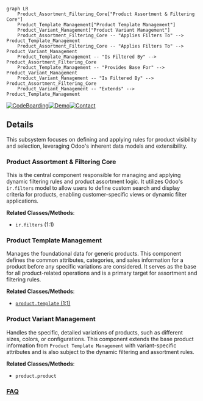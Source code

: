 ```mermaid
graph LR
    Product_Assortment_Filtering_Core["Product Assortment & Filtering Core"]
    Product_Template_Management["Product Template Management"]
    Product_Variant_Management["Product Variant Management"]
    Product_Assortment_Filtering_Core -- "Applies Filters To" --> Product_Template_Management
    Product_Assortment_Filtering_Core -- "Applies Filters To" --> Product_Variant_Management
    Product_Template_Management -- "Is Filtered By" --> Product_Assortment_Filtering_Core
    Product_Template_Management -- "Provides Base For" --> Product_Variant_Management
    Product_Variant_Management -- "Is Filtered By" --> Product_Assortment_Filtering_Core
    Product_Variant_Management -- "Extends" --> Product_Template_Management
```

[![CodeBoarding](https://img.shields.io/badge/Generated%20by-CodeBoarding-9cf?style=flat-square)](https://github.com/CodeBoarding/CodeBoarding)[![Demo](https://img.shields.io/badge/Try%20our-Demo-blue?style=flat-square)](https://www.codeboarding.org/demo)[![Contact](https://img.shields.io/badge/Contact%20us%20-%20contact@codeboarding.org-lightgrey?style=flat-square)](mailto:contact@codeboarding.org)

## Details

This subsystem focuses on defining and applying rules for product visibility and selection, leveraging Odoo's inherent data models and extensibility.

### Product Assortment & Filtering Core
This is the central component responsible for managing and applying dynamic filtering rules and product assortment logic. It utilizes Odoo's `ir.filters` model to allow users to define custom search and display criteria for products, enabling customer-specific views or dynamic filter applications.


**Related Classes/Methods**:

- `ir.filters` (1:1)


### Product Template Management
Manages the foundational data for generic products. This component defines the common attributes, categories, and sales information for a product before any specific variations are considered. It serves as the base for all product-related operations and is a primary target for assortment and filtering rules.


**Related Classes/Methods**:

- <a href="https://github.com/OCA/product-attribute/blob/18.0/product_code_unique/models/product.py#L1-L1" target="_blank" rel="noopener noreferrer">`product.template` (1:1)</a>


### Product Variant Management
Handles the specific, detailed variations of products, such as different sizes, colors, or configurations. This component extends the base product information from `Product Template Management` with variant-specific attributes and is also subject to the dynamic filtering and assortment rules.


**Related Classes/Methods**:

- `product.product`




### [FAQ](https://github.com/CodeBoarding/GeneratedOnBoardings/tree/main?tab=readme-ov-file#faq)